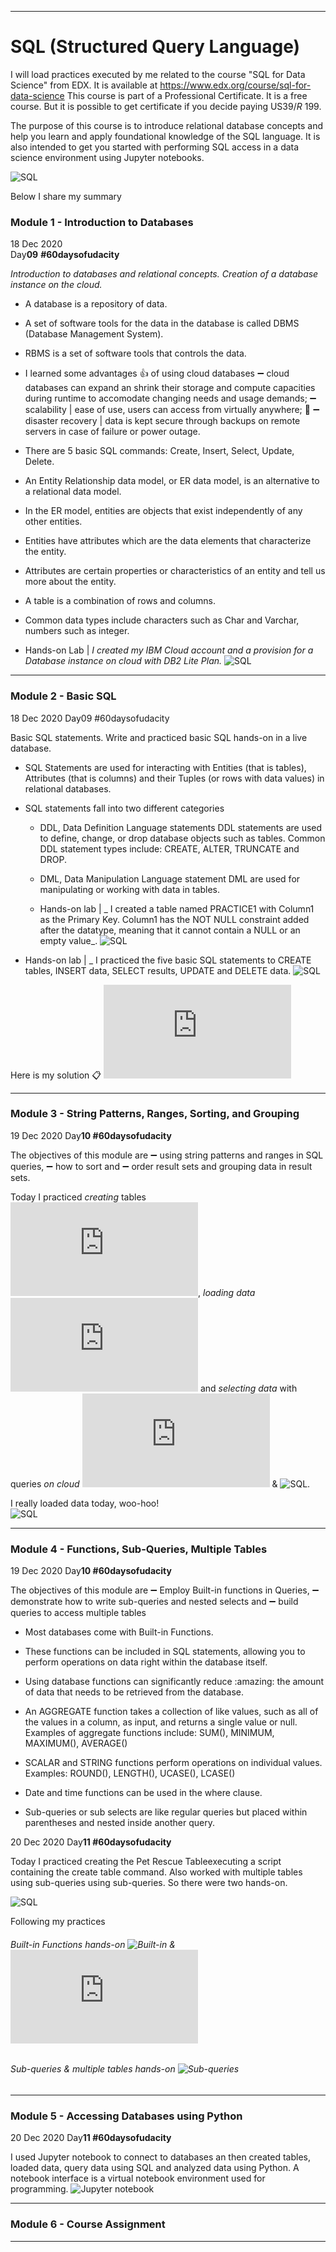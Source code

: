 __________________________________________

# SQL (Structured Query Language)
I will load practices executed by me related to the course "SQL for Data Science" from EDX. 
It is available at https://www.edx.org/course/sql-for-data-science
This course is part of a Professional Certificate. It is a free course. But it is possible to get certificate if you decide paying US$39/R$ 199.

The purpose of this course is to introduce relational database concepts and help you learn and apply foundational knowledge of the SQL language. It is also intended to get you started with performing SQL access in a data science environment using Jupyter notebooks.

![SQL](https://github.com/RosanaFSS/SQL/blob/main/Data%202.gif)

Below I share my summary

### Module 1 - Introduction to Databases
18 Dec 2020 \
Day**09**  **#60daysofudacity**

_Introduction to databases and relational concepts. Creation of a database instance on the cloud._

- A database is a repository of data.
- A set of software tools for the data in the database is called DBMS (Database Management System).
- RBMS is a set of software tools that controls the data.
- I learned some advantages :+1: of using cloud databases
:heavy_minus_sign: cloud databases can expand an shrink their storage and compute capacities during runtime to accomodate changing needs and usage demands;
:heavy_minus_sign: scalability | ease of use, users can access from virtually anywhere; :100:
:heavy_minus_sign: disaster recovery | data is kept secure through backups on remote servers in case of failure or power outage.

- There are 5 basic SQL commands: Create, Insert, Select, Update, Delete.

- An Entity Relationship data model, or ER data model, is an alternative to a relational data model.
- In the ER model, entities are objects that exist independently of any other entities.
- Entities have attributes which are the data elements that characterize the entity.
- Attributes are certain properties or characteristics of an entity and tell us more about the entity.
- A table is a combination of rows and columns.
- Common data types include characters such as Char and Varchar, numbers such as integer.

- Hands-on Lab | _I created my IBM Cloud account and a provision for a Database instance on cloud with  DB2 Lite Plan._
![SQL](https://github.com/RosanaFSS/SQL/blob/main/Module%201%20%2C%20hands-on%20lab%20-%20provision%20a%20cloud%20hosted%20database%20instance.jpg)

__________________________________________
### Module 2 - Basic SQL
18 Dec 2020
Day09 #60daysofudacity

Basic SQL statements. Write and practiced basic SQL hands-on in a live database.

- SQL Statements are used for interacting with Entities (that is tables), Attributes (that is columns) and their Tuples (or rows with data values) in relational databases.
- SQL statements fall into two different categories
  - DDL, Data Definition Language statements 
    DDL statements are used to define, change, or drop database objects such as tables.
    Common DDL statement types include: CREATE, ALTER, TRUNCATE and DROP.
  - DML, Data Manipulation Language statement
    DML are used for manipulating or working with data in tables.
    
  - Hands-on lab | _ I created a table named PRACTICE1 with Column1 as the Primary Key. Column1 has the NOT NULL constraint added after the datatype, meaning that it cannot contain a NULL or an empty value_.
 ![SQL]( https://github.com/RosanaFSS/SQL/blob/main/Module%202%20-%20hands-on%20lab%20-%20CREATE%20table.jpg)
 
- Hands-on lab | _ I practiced the five basic SQL statements to CREATE tables, INSERT data, SELECT results, UPDATE and DELETE data. 
![SQL]( https://github.com/RosanaFSS/SQL/blob/main/Module%202%20-%20hands-on%20lab%20-%20five%20basic%20SQL%20statements.jpg)

Here is my solution :clipboard: ![SQL]( https://github.com/RosanaFSS/SQL/blob/main/Module%202%2C%20hands-on%20lab%2C%20five%20basic%20queries.txt)

__________________________________________
### Module 3 - String Patterns, Ranges, Sorting, and Grouping
19 Dec 2020
Day**10 #60daysofudacity**

The objectives of this module are :heavy_minus_sign: using string patterns and ranges in SQL queries, :heavy_minus_sign: how to sort and :heavy_minus_sign:  order result sets and grouping data in result sets.

Today I practiced _creating_ tables  ![SQL]( https://github.com/RosanaFSS/SQL/blob/main/Module%2003/Module%2003%20-%20hands-on%2C%20Creating%20Tables.pdf), _loading data_ ![SQL]( https://github.com/RosanaFSS/SQL/blob/main/Module%2003/Module%2003%20-%20hands-on%2C%20Loading%20Data.pdf) and _selecting data_ with queries _on cloud_ ![SQL]( https://github.com/RosanaFSS/SQL/blob/main/Module%2003/Module%2C%20hands-on%20query%20output.pdf) & ![SQL]( https://github.com/RosanaFSS/SQL/blob/main/SQL%20coding).

I really loaded data today, woo-hoo! \
![SQL](https://github.com/RosanaFSS/SQL/blob/main/Module%2003/loading-animations-preloader-gifs-ui-ux-effects-4.gif)


__________________________________________
### Module 4 - Functions, Sub-Queries, Multiple Tables
19 Dec 2020
Day**10 #60daysofudacity**

The objectives of this module are :heavy_minus_sign:  Employ Built-in functions in Queries, :heavy_minus_sign: demonstrate how to write sub-queries and nested selects and :heavy_minus_sign: build queries to access multiple tables

- Most databases come with Built-in Functions.
- These functions can be included in SQL statements, allowing you to perform operations on data right within the database itself.
- Using database functions can significantly reduce :amazing: the amount of data that needs to be retrieved from the database.

- An AGGREGATE function takes a collection of like values, such as all of the values in a column, as input, and returns a single value or null. Examples of aggregate functions include: SUM(), MINIMUM, MAXIMUM(), AVERAGE()
- SCALAR and STRING functions perform operations on individual values. Examples: ROUND(), LENGTH(), UCASE(), LCASE()

- Date and time functions can be used in the where clause.

- Sub-queries or sub selects are like regular queries but placed within parentheses and nested inside another query.

20 Dec 2020
Day**11 #60daysofudacity**

Today I practiced creating the Pet Rescue Tableexecuting a script containing the create table command. Also worked with multiple tables using sub-queries using sub-queries. So there were two hands-on.

![SQL](https://github.com/RosanaFSS/SQL/blob/main/Module%2004/Show%20me%20the%20Data.gif)

Following my practices
###### Built-in Functions hands-on ![ Built-in ](https://github.com/RosanaFSS/SQL/blob/main/Module%2004/Hands-on%20Pet%20Rescue) & ![Built-in](https://github.com/RosanaFSS/SQL/blob/main/Module%2004/Hands-on%20Lab%205.pdf)

###### Sub-queries & multiple tables hands-on ![ Sub-queries ](https://github.com/RosanaFSS/SQL/blob/main/Module%2004/Hands-on%20sub-queries)


__________________________________________
### Module 5 - Accessing Databases using Python
20 Dec 2020
Day**11 #60daysofudacity**

I used Jupyter notebook to connect to databases an then created tables, loaded data, query data using SQL and analyzed data using Python.
A notebook interface is a virtual notebook environment used for programming.
![Jupyter notebook](https://github.com/RosanaFSS/SQL/blob/main/Module%2005/Jupyter%20Notebook.jpeg)

__________________________________________
### Module 6 - Course Assignment

__________________________________________
